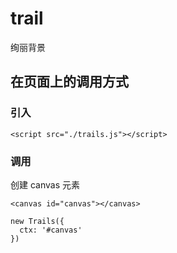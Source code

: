 # trail
绚丽背景

## 在页面上的调用方式

### 引入

    <script src="./trails.js"></script>

### 调用

创建 canvas 元素

    <canvas id="canvas"></canvas>

    new Trails({
      ctx: '#canvas'
    })
